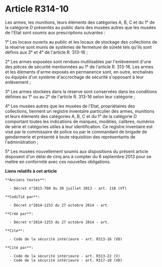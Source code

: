 # Article R314-10

Les armes, les munitions, leurs éléments des catégories A, B, C et du 1° de la catégorie D présentés au public dans des
musées autres que les musées de l'Etat sont soumis aux prescriptions suivantes : 

1° Les locaux ouverts au public et les locaux de stockage des collections de la réserve sont munis de systèmes de fermeture
de sûreté tels qu'ils sont définis aux 3° et 4° de l'article R. 313-16 ; 

2° Les armes exposées sont rendues inutilisables par l'enlèvement d'une des pièces de sécurité mentionnées au 1° de l'article
R. 313-16. Les armes et les éléments d'arme exposés en permanence sont, en outre, enchaînés ou équipés d'un système
d'accrochage de sécurité s'opposant à leur enlèvement ; 

3° Les armes stockées dans la réserve sont conservées dans les conditions définies au 1° ou au 2° de l'article R. 313-16
selon leur catégorie ; 

4° Les musées autres que les musées de l'Etat, propriétaires des collections, tiennent un registre inventaire particulier des
armes, munitions et leurs éléments des catégories A, B, C et du 1° de la catégorie D comportant toutes les indications de
marques, modèles, calibres, numéros de série et catégories utiles à leur identification. Ce registre inventaire est visé par
le commissaire de police ou par le commandant de brigade de gendarmerie et présenté à toute réquisition des représentants de
l'administration ; 

5° Les musées nouvellement soumis aux dispositions du présent article disposent d'un délai de cinq ans à compter du 6
septembre 2013 pour se mettre en conformité avec ces nouvelles obligations.

**Liens relatifs à cet article**

	**Anciens textes**:

	  - Décret n°2013-700 du 30 juillet 2013 - art. 118 (VT)

	**Codifié par**:

	  - Décret n°2014-1253 du 27 octobre 2014 - art.

	**Créé par**:

	  - Décret n°2014-1253 du 27 octobre 2014 - art.

	**Cite**:

	  - Code de la sécurité intérieure - art. R313-16 (VD)

	**Cité par**:

	  - Code de la sécurité intérieure - art. R313-22 (V)
	  - Code de la sécurité intérieure - art. R317-10 (VD)

